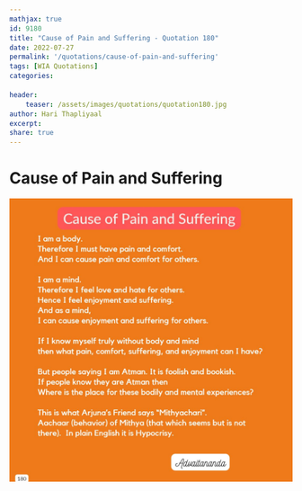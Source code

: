 ```yaml
---
mathjax: true
id: 9180
title: "Cause of Pain and Suffering - Quotation 180"
date: 2022-07-27
permalink: '/quotations/cause-of-pain-and-suffering'
tags: [WIA Quotations] 
categories: 

header:
    teaser: /assets/images/quotations/quotation180.jpg
author: Hari Thapliyaal 
excerpt:
share: true 
---
```


# Cause of Pain and Suffering

![Cause of Pain and Suffering](/assets/images/quotations/quotation180.jpg)
